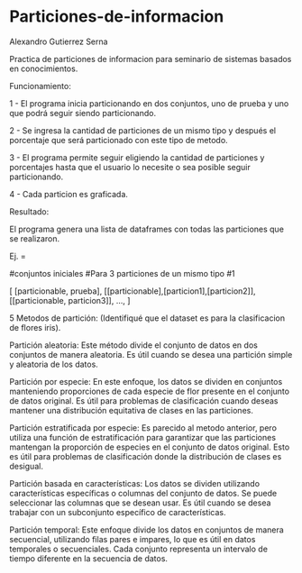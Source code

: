 # Particiones-de-informacion
Alexandro Gutierrez Serna

Practica de particiones de informacion para seminario de sistemas basados en conocimientos.

Funcionamiento:

  1 - El programa inicia particionando en dos conjuntos, uno de prueba y uno que podrá seguir siendo particionando.
  
  2 - Se ingresa la cantidad de particiones de un mismo tipo y después el porcentaje que será particionado con este tipo de metodo.
  
  3 - El programa permite seguir eligiendo la cantidad de particiones y porcentajes hasta que el usuario lo necesite o sea posible seguir particionando.
  
  4 - Cada particion es graficada.
  

Resultado:

  El programa genera una lista de dataframes con todas las particiones que se realizaron.
  
  Ej. =
  
  #conjuntos iniciales     #Para 3 particiones de un mismo tipo         #1
  
  [ 
  [particionable, prueba], [[particionable],[particion1],[particion2]], [[particionable, particion3]], ...,
  ]
  

  5 Metodos de partición:
  (Identifiqué que el dataset es para la clasificacion de flores iris).
  
Partición aleatoria:
    Este método divide el conjunto de datos en dos conjuntos de manera aleatoria. Es útil cuando se desea una partición simple y aleatoria de los datos.
  
Partición por especie: 
    En este enfoque, los datos se dividen en conjuntos manteniendo proporciones de cada especie de flor presente en el conjunto de datos original. Es útil para problemas de clasificación cuando deseas mantener una distribución equitativa de clases en las particiones.

Partición estratificada por especie:
    Es parecido al metodo anterior, pero utiliza una función de estratificación para garantizar que las particiones mantengan la proporción de especies en el conjunto de datos original. Esto es útil para problemas de clasificación donde la distribución de clases es desigual.

Partición basada en características: 
    Los datos se dividen utilizando características específicas o columnas del conjunto de datos. Se puede seleccionar las columnas que se desean usar. Es útil cuando se desea trabajar con un subconjunto específico de características.

Partición temporal:
    Este enfoque divide los datos en conjuntos de manera secuencial, utilizando filas pares e impares, lo que es útil en datos temporales o secuenciales. Cada conjunto representa un intervalo de tiempo diferente en la secuencia de datos.
